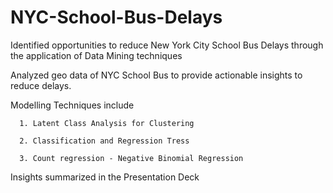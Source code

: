 # NYC-School-Bus-Delays
Identified opportunities to reduce New York City School Bus Delays through the application of Data Mining techniques

 Analyzed geo data of NYC School Bus to provide actionable insights to reduce delays.
 
 Modelling Techniques include
 
      1. Latent Class Analysis for Clustering
      
      2. Classification and Regression Tress 
      
      3. Count regression - Negative Binomial Regression
      
Insights summarized in the Presentation Deck
